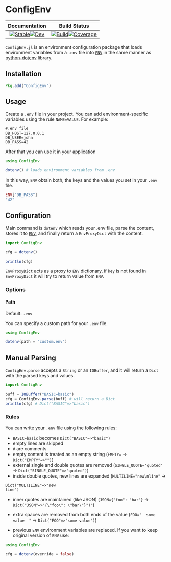 # ConfigEnv

|                                                                                                  **Documentation**                                                                                                  |                                                                                                                          **Build Status**                                                                                                                          |
|:-------------------------------------------------------------------------------------------------------------------------------------------------------------------------------------------------------------------:|:------------------------------------------------------------------------------------------------------------------------------------------------------------------------------------------------------------------------------------------------------------------:|
| [![Stable](https://img.shields.io/badge/docs-stable-blue.svg)](https://Arkoniak.github.io/ConfigEnv.jl/stable)[![Dev](https://img.shields.io/badge/docs-dev-blue.svg)](https://Arkoniak.github.io/ConfigEnv.jl/dev) | [![Build](https://github.com/Arkoniak/ConfigEnv.jl/workflows/CI/badge.svg)](https://github.com/Arkoniak/ConfigEnv.jl/actions)[![Coverage](https://codecov.io/gh/Arkoniak/ConfigEnv.jl/branch/master/graph/badge.svg)](https://codecov.io/gh/Arkoniak/ConfigEnv.jl) |

`ConfigEnv.jl` is an environment configuration package that loads environment variables from a `.env` file into [`ENV`](https://docs.julialang.org/en/latest/manual/environment-variables/) in the same manner as [python-dotenv](https://github.com/theskumar/python-dotenv) library.

## Installation

```julia
Pkg.add("ConfigEnv")
```

## Usage
Create a `.env` file in your project. You can add environment-specific variables using the rule `NAME=VALUE`.
For example:

```dosini
#.env file
DB_HOST=127.0.0.1
DB_USER=john
DB_PASS=42
```

After that you can use it in your application

```julia
using ConfigEnv

dotenv() # loads environment variables from .env
```

In this way, `ENV` obtain both, the keys and the values you set in your `.env` file.

```julia
ENV["DB_PASS"]
"42"
```

## Configuration

Main command is `dotenv` which reads your .env file, parse the content, stores it to 
[`ENV`](https://docs.julialang.org/en/latest/manual/environment-variables/),
and finally return a `EnvProxyDict` with the content.  

```julia
import ConfigEnv

cfg = dotenv()

println(cfg)
```

`EnvProxyDict` acts as a proxy to `ENV` dictionary, if `key` is not found in `EnvProxyDict` it will try to return value from `ENV`.

### Options

#### Path

Default: `.env`

You can specify a custom path for your `.env` file.

```julia
using ConfigEnv

dotenv(path = "custom.env")
```

## Manual Parsing

`ConfigEnv.parse` accepts a `String` or an `IOBuffer`, and it will return a `Dict` with the parsed keys and values.

```julia
import ConfigEnv

buff = IOBuffer("BASIC=basic")
cfg = ConfigEnv.parse(buff) # will return a Dict
println(cfg) # Dict("BASIC"=>"basic")
```

### Rules

You can write your `.env` file using the following rules:

- `BASIC=basic` becomes `Dict("BASIC"=>"basic")`
- empty lines are skipped
- `#` are comments
- empty content is treated as an empty string (`EMPTY=` -> `Dict("EMPTY"=>"")`)
- external single and double quotes are removed (`SINGLE_QUOTE='quoted'` -> `Dict("SINGLE_QUOTE"=>"quoted")`)
- inside double quotes, new lines are expanded (`MULTILINE="new\nline"` ->
```
Dict("MULTILINE"=>"new
line")
```
- inner quotes are maintained (like JSON) (`JSON={"foo": "bar"}` -> `Dict("JSON"=>"{\"foo\": \"bar\"}")"`)
- extra spaces are removed from both ends of the value (`FOO="  some value  "` -> `Dict("FOO"=>"some value")`)

- previous `ENV` environment variables are replaced. If you want to keep original version of `ENV` use:

```julia
using ConfigEnv

cfg = dotenv(override = false)
```
